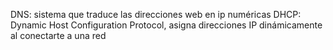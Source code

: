 DNS: sistema que traduce las direcciones web en ip numéricas
DHCP: Dynamic Host Configuration Protocol, asigna direcciones IP dinámicamente al conectarte a una red